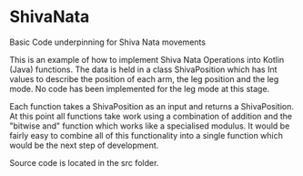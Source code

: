 # ShivaNata
Basic Code underpinning for Shiva Nata movements

This is an example of how to implement Shiva Nata  Operations into Kotlin (Java) functions.
The data is held in a class ShivaPosition which has Int values to describe the position of each arm, the leg position and the leg mode. No code has been implemented for the leg mode at this stage.

Each function takes a ShivaPosition as an input and returns a ShivaPosition.
At this point all functions take work using a combination of addition and the "bitwise and" function which works like a specialised modulus. It would be fairly easy to combine all of this functionality into a single function which would be the next step of development.

Source code is located in the src folder.
